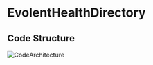 # EvolentHealthDirectory
## Code Structure
![CodeArchitecture](https://user-images.githubusercontent.com/16631014/111082787-18724b00-8530-11eb-8f3f-46f8ba468527.png)
